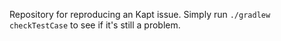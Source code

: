 Repository for reproducing an Kapt issue. Simply run `./gradlew checkTestCase` to see if it's still a problem.
